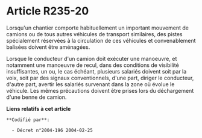 # Article R235-20

Lorsqu'un chantier comporte habituellement un important mouvement de camions ou de tous autres véhicules de transport
similaires, des pistes spécialement réservées à la circulation de ces véhicules et convenablement balisées doivent être
aménagées.

Lorsque le conducteur d'un camion doit exécuter une manoeuvre, et notamment une manoeuvre de recul, dans des conditions de
visibilité insuffisantes, un ou, le cas échéant, plusieurs salariés doivent soit par la voix, soit par des signaux
conventionnels, d'une part, diriger le conducteur, d'autre part, avertir les salariés survenant dans la zone où évolue le
véhicule. Les mêmes précautions doivent être prises lors du déchargement d'une benne de camion.

**Liens relatifs à cet article**

	**Codifié par**:

	  - Décret n°2004-196 2004-02-25
